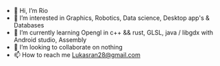 - 👋 Hi, I’m Rio
- 👀 I’m interested in Graphics, Robotics, Data science, Desktop app's & Databases
- 🌱 I’m currently learning Opengl in c++ && rust, GLSL, java / libgdx with Android studio, Assembly
- 💞️ I’m looking to collaborate on nothing
- 📫 How to reach me Lukasran28@gmail.com

<!---
SightMan3/SightMan3 is a ✨ special ✨ repository because its `README.md` (this file) appears on your GitHub profile.
You can click the Preview link to take a look at your changes.
--->

